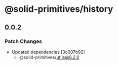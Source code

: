 # @solid-primitives/history

## 0.0.2

### Patch Changes

- Updated dependencies [3c007b92]
  - @solid-primitives/utils@6.2.0
